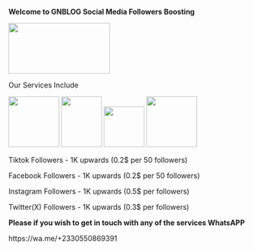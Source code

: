 <title> GNBLOG BOOSTING SERVICES </title>

<body>
  <!-- Add your site or application content here -->
  <p> <strong> Welcome to GNBLOG Social Media Followers Boosting</strong> </p>
  <img src=https://www.takepayments.com/media/ajwlbye4/social-medai.jpg?center=0.47811145973405056,0.65441506051098164&mode=crop&width=1200&height=600&rnd=132421548104930000 width="200" height="100">
  <p> Our Services Include</p>
  <p> <img src="https://img.freepik.com/premium-photo/3d-realistic-tiktok-icon_1082758-2466.jpg?w=740" width="100" height="100"> <img src="https://img.freepik.com/free-psd/social-media-logo-design_23-2151320973.jpg?t=st=1729775017~exp=1729778617~hmac=d24ee9b2acc4201f2d63180e162e62245d8971ff38e887156a4791e525152994&w=740 " width="80" height="100"> <img src="https://img.freepik.com/free-psd/instagram-application-logo_23-2151544092.jpg?t=st=1729776361~exp=1729779961~hmac=2025a03e5a1d185d16e0f17d30f4e5fe5ceb8c395352be801749087de61bad21&w=740" width="80" height="80"> <img src="https://img.freepik.com/free-vector/twitter-new-logo-x-icon-design_1017-45424.jpg?t=st=1729777137~exp=1729780737~hmac=faea2733c96a6da3dd5e025033c88beb3d9036bf805218c665afb450a5f43a25&w=740"width="100" height="100" >
  <p>Tiktok Followers - 1K upwards (0.2$ per 50 followers) </p>
  <p> Facebook Followers - 1K upwards (0.2$ per 50 followers) </p>
  <p> Instagram Followers - 1K upwards (0.5$ per followers) </p>
  <p> Twitter(X) Followers - 1K upwards (0.3$ per followers) </p>
  <p> <strong> Please if you wish to get in touch with any of the services WhatsAPP </strong></p>
  <p> https://wa.me/+2330550869391 </p>
